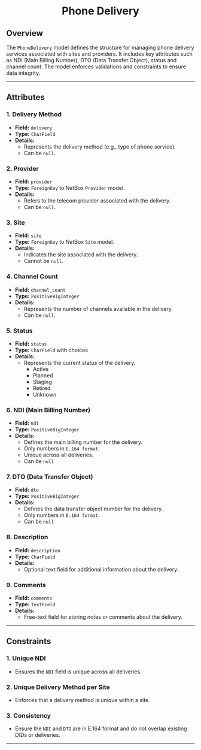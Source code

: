 <h1 align="center">
    Phone Delivery<br>
</h1>

## Overview

The `PhoneDelivery` model defines the structure for managing phone delivery services associated with sites and providers. It includes key attributes such as NDI (Main Billing Number), DTO (Data Transfer Object), status and channel count. The model enforces validations and constraints to ensure data integrity.

---

## Attributes

### 1. **Delivery Method**

- **Field:** `delivery`
- **Type:** `CharField`
- **Details:**
  - Represents the delivery method (e.g., type of phone service).
  - Can be `null`.

### 2. **Provider**

- **Field:** `provider`
- **Type:** `ForeignKey` to NetBox `Provider` model.
- **Details:**
  - Refers to the telecom provider associated with the delivery.
  - Can be `null`.

### 3. **Site**

- **Field:** `site`
- **Type:** `ForeignKey` to NetBox `Site` model.
- **Details:**
  - Indicates the site associated with the delivery.
  - Cannot be `null`.

### 4. **Channel Count**

- **Field:** `channel_count`
- **Type:** `PositiveBigInteger`
- **Details:**
  - Represents the number of channels available in the delivery.
  - Can be `null`.

### 5. **Status**

- **Field:** `status`
- **Type:** `CharField` with choices
- **Details:**
  - Represents the current status of the delivery.
    - Active
    - Planned
    - Staging
    - Retired
    - Unknown

### 6. **NDI (Main Billing Number)**

- **Field:** `ndi`
- **Type:** `PositiveBigInteger`
- **Details:**
  - Defines the main billing number for the delivery.
  - Only numbers in `E.164 format`.
  - Unique across all deliveries.
  - Can be `null`

### 7. **DTO (Data Transfer Object)**

- **Field:** `dto`
- **Type:** `PositiveBigInteger`
- **Details:**
  - Defines the data transfer object number for the delivery.
  - Only numbers in `E.164 format`.
  - Can be `null`

### 8. **Description**

- **Field:** `description`
- **Type:** `CharField`
- **Details:**
  - Optional text field for additional information about the delivery.

### 9. **Comments**

- **Field:** `comments`
- **Type:** `TextField`
- **Details:**
  - Free-text field for storing notes or comments about the delivery.

---

## Constraints

### 1. **Unique NDI**

- Ensures the `NDI` field is unique across all deliveries.

### 2. **Unique Delivery Method per Site**

- Enforces that a delivery method is unique within a site.

### 3. **Consistency**

- Ensure the `NDI` and `DTO` are in E.164 format and do not overlap existing DIDs or deliveries.

---
